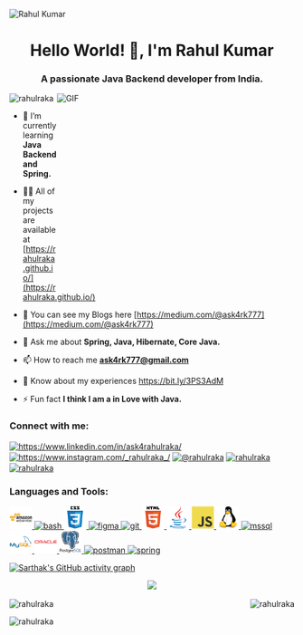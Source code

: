 ![Rahul Kumar](https://user-images.githubusercontent.com/65751330/171229040-a9b54b39-664a-4c32-8a70-f8422020a150.gif)

<h1 align="center">Hello World! 👋, I'm Rahul Kumar</h1>
<h3 align="center">A passionate Java Backend developer from India.</h3>
<!-- <img align="right" alt="Coding" width="400" src="https://cdn.dribbble.com/users/1162077/screenshots/3848914/programmer.gif"> -->
<img align="right" alt="GIF" src="https://github.com/abhisheknaiidu/abhisheknaiidu/blob/master/code.gif?raw=true" width="420" height="350" />


<p align="left"> <img src="https://komarev.com/ghpvc/?username=rahulraka&label=Profile%20views&color=0e75b6&style=flat" alt="rahulraka" /> </p>


- 🌱 I’m currently learning **Java Backend and Spring.**

- 👨‍💻 All of my projects are available at [https://rahulraka.github.io/](https://rahulraka.github.io/)

- 📝 You can see my Blogs here [https://medium.com/@ask4rk777](https://medium.com/@ask4rk777)

- 💬 Ask me about **Spring, Java, Hibernate, Core Java.**

- 📫 How to reach me **ask4rk777@gmail.com**

- 📄 Know about my experiences https://bit.ly/3PS3AdM

- ⚡ Fun fact **I think I am a in Love with Java.**

<h3 align="left">Connect with me:</h3>
<p align="left">
<a href="https://linkedin.com/in/https://www.linkedin.com/in/ask4rahulraka/" target="blank"><img align="center" src="https://raw.githubusercontent.com/rahuldkjain/github-profile-readme-generator/master/src/images/icons/Social/linked-in-alt.svg" alt="https://www.linkedin.com/in/ask4rahulraka/" height="30" width="40" /></a>
<a href="https://instagram.com/https://www.instagram.com/_rahulraka_/" target="blank"><img align="center" src="https://raw.githubusercontent.com/rahuldkjain/github-profile-readme-generator/master/src/images/icons/Social/instagram.svg" alt="https://www.instagram.com/_rahulraka_/" height="30" width="40" /></a>
<a href="https://medium.com/@rahulraka" target="blank"><img align="center" src="https://raw.githubusercontent.com/rahuldkjain/github-profile-readme-generator/master/src/images/icons/Social/medium.svg" alt="@rahulraka" height="30" width="40" /></a>
<a href="https://www.hackerrank.com/rahulraka" target="blank"><img align="center" src="https://raw.githubusercontent.com/rahuldkjain/github-profile-readme-generator/master/src/images/icons/Social/hackerrank.svg" alt="rahulraka" height="30" width="40" /></a>
<a href="https://www.leetcode.com/rahulraka" target="blank"><img align="center" src="https://raw.githubusercontent.com/rahuldkjain/github-profile-readme-generator/master/src/images/icons/Social/leet-code.svg" alt="rahulraka" height="30" width="40" /></a>
</p>

<h3 align="left">Languages and Tools:</h3>
<p align="left"> <a href="https://aws.amazon.com" target="_blank" rel="noreferrer"> <img src="https://raw.githubusercontent.com/devicons/devicon/master/icons/amazonwebservices/amazonwebservices-original-wordmark.svg" alt="aws" width="40" height="40"/> </a> <a href="https://www.gnu.org/software/bash/" target="_blank" rel="noreferrer"> <img src="https://www.vectorlogo.zone/logos/gnu_bash/gnu_bash-icon.svg" alt="bash" width="40" height="40"/> </a> <a href="https://www.w3schools.com/css/" target="_blank" rel="noreferrer"> <img src="https://raw.githubusercontent.com/devicons/devicon/master/icons/css3/css3-original-wordmark.svg" alt="css3" width="40" height="40"/> </a> <a href="https://www.figma.com/" target="_blank" rel="noreferrer"> <img src="https://www.vectorlogo.zone/logos/figma/figma-icon.svg" alt="figma" width="40" height="40"/> </a> <a href="https://git-scm.com/" target="_blank" rel="noreferrer"> <img src="https://www.vectorlogo.zone/logos/git-scm/git-scm-icon.svg" alt="git" width="40" height="40"/> </a> <a href="https://www.w3.org/html/" target="_blank" rel="noreferrer"> <img src="https://raw.githubusercontent.com/devicons/devicon/master/icons/html5/html5-original-wordmark.svg" alt="html5" width="40" height="40"/> </a> <a href="https://www.java.com" target="_blank" rel="noreferrer"> <img src="https://raw.githubusercontent.com/devicons/devicon/master/icons/java/java-original.svg" alt="java" width="40" height="40"/> </a> <a href="https://developer.mozilla.org/en-US/docs/Web/JavaScript" target="_blank" rel="noreferrer"> <img src="https://raw.githubusercontent.com/devicons/devicon/master/icons/javascript/javascript-original.svg" alt="javascript" width="40" height="40"/> </a> <a href="https://www.linux.org/" target="_blank" rel="noreferrer"> <img src="https://raw.githubusercontent.com/devicons/devicon/master/icons/linux/linux-original.svg" alt="linux" width="40" height="40"/> </a> <a href="https://www.microsoft.com/en-us/sql-server" target="_blank" rel="noreferrer"> <img src="https://www.svgrepo.com/show/303229/microsoft-sql-server-logo.svg" alt="mssql" width="40" height="40"/> </a> <a href="https://www.mysql.com/" target="_blank" rel="noreferrer"> <img src="https://raw.githubusercontent.com/devicons/devicon/master/icons/mysql/mysql-original-wordmark.svg" alt="mysql" width="40" height="40"/> </a> <a href="https://www.oracle.com/" target="_blank" rel="noreferrer"> <img src="https://raw.githubusercontent.com/devicons/devicon/master/icons/oracle/oracle-original.svg" alt="oracle" width="40" height="40"/> </a> <a href="https://www.postgresql.org" target="_blank" rel="noreferrer"> <img src="https://raw.githubusercontent.com/devicons/devicon/master/icons/postgresql/postgresql-original-wordmark.svg" alt="postgresql" width="40" height="40"/> </a> <a href="https://postman.com" target="_blank" rel="noreferrer"> <img src="https://www.vectorlogo.zone/logos/getpostman/getpostman-icon.svg" alt="postman" width="40" height="40"/> </a> <a href="https://spring.io/" target="_blank" rel="noreferrer"> <img src="https://www.vectorlogo.zone/logos/springio/springio-icon.svg" alt="spring" width="40" height="40"/> </a> </p>


[![Sarthak's GitHub activity graph](https://activity-graph.herokuapp.com/graph?username=rahulraka&&theme=xcode)](https://github.com/rahulraka)

<div align="center">
	<img src="https://cdn.jsdelivr.net/gh/holic-x/holic-x/assets/github-contribution-grid-snake.svg" />
</div>


<p><img align="left" src="https://github-readme-stats.vercel.app/api/top-langs?username=rahulraka&show_icons=true&locale=en&layout=compact&theme=tokyonight" alt="rahulraka" /></p>

<p>&nbsp;<img align="right" src="https://github-readme-stats.vercel.app/api?username=rahulraka&show_icons=true&locale=en&theme=tokyonight" alt="rahulraka" /></p>

<p><img  src="https://github-readme-streak-stats.herokuapp.com/?user=rahulraka&&theme=tokyonight" alt="rahulraka" /></p>
